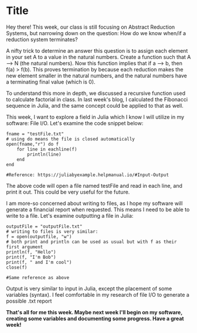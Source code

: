 # Title
Hey there! This week, our class is still focusing on Abstract Reduction Systems, but narrowing down on the question: How do we know when/if a reduction system terminates?

A nifty trick to determine an answer this question is to assign each element in your set A to a value in the natural numbers. Create a function such that A --> N (the natural numbers). Now this function implies that if a --> b, then f(a) > f(b).
This proves termination by because each reduction makes the new element smaller in the natural numbers, and the natural numbers have a terminating final value (which is 0).

To understand this more in depth, we discussed a recursive function used to calculate factorial in class. In last week's blog, I calculated the Fibonacci sequence in Julia, and the same concept could be applied to that as well.

This week, I want to explore a field in Julia which I know I will utilize in my software: File I/O. Let's examine the code snippet below:

```
fname = "testFile.txt"
# using do means the file is closed automatically
open(fname,"r") do f
    for line in eachline(f)
        println(line)
    end
end

#Reference: https://juliabyexample.helpmanual.io/#Input-Output
```

The above code will open a file named testFile and read in each line, and print it out. This could be very useful for the future.

I am more-so concerned about writing to files, as I hope my software will generate a financial report when requested. This means I need to be able to write to a file. Let's examine outputting a file in Julia:

```
outputFile = "outputFile.txt"
# writing to files is very similar:
f = open(outputfile, "w")
# both print and println can be used as usual but with f as their first argument
println(f, "Hello")
print(f, "I'm Bob")
print(f, " and I'm cool")
close(f)

#Same reference as above
```

Output is very similar to input in Julia, except the placement of some variables (syntax). I feel comfortable in my research of file I/O to generate a possible .txt report

**That's all for me this week. Maybe next week I'll begin on my software, creating some variables and documenting some progress. Have a great week!**
